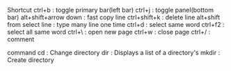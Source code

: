 Shortcut
ctrl+b : toggle primary bar(left bar)
ctrl+j : toggle panel(bottom bar)
alt+shift+arrow down : fast copy line
ctrl+shift+k : delete line
alt+shift from select line : type many line one time
ctrl+d : select same word
ctrl+f2 : select all same word
ctrl+\ : open new page
ctrl+w : close page
ctrl+/ : comment

command
cd : Change directory
dir : Displays a list of a directory's
mkdir : Create directory
